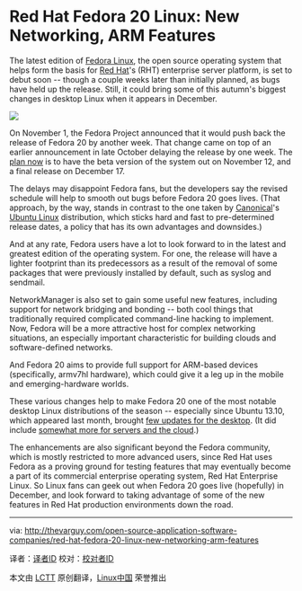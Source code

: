 Red Hat Fedora 20 Linux: New Networking, ARM Features
================================================================================
The latest edition of [Fedora Linux][1], the open source operating system that helps form the basis for [Red Hat][2]'s (RHT) enterprise server platform, is set to debut soon -- though a couple weeks later than initially planned, as bugs have held up the release.  Still, it could bring some of this autumn's biggest changes in desktop Linux when it appears in December.

![](http://thevarguy.com/site-files/thevarguy.com/files/imagecache/medium_img/uploads/2013/11/grayscale.jpg)

On November 1, the Fedora Project announced that it would push back the release of Fedora 20 by another week. That change came on top of an earlier announcement in late October delaying the release by one week. The [plan now][3] is to have the beta version of the system out on November 12, and a final release on December 17.

The delays may disappoint Fedora fans, but the developers say the revised schedule will help to smooth out bugs before Fedora 20 goes lives.  (That approach, by the way, stands in contrast to the one taken by [Canonical][4]'s [Ubuntu Linux][5] distribution, which sticks hard and fast to pre-determined release dates, a policy that has its own advantages and downsides.)

 And at any rate, Fedora users have a lot to look forward to in the latest and greatest edition of the operating system.  For one, the release will have a lighter footprint than its predecessors as a result of the removal of some packages that were previously installed by default, such as syslog and sendmail.

NetworkManager is also set to gain some useful new features, including support for network bridging and bonding -- both cool things that traditionally required complicated command-line hacking to implement.  Now, Fedora will be a more attractive host for complex networking situations, an especially important characteristic for building clouds and software-defined networks.

And Fedora 20 aims to provide full support for ARM-based devices (specifically, armv7hl hardware), which could give it a leg up in the mobile and emerging-hardware worlds.

These various changes help to make Fedora 20 one of the most notable desktop Linux distributions of the season -- especially since Ubuntu 13.10, which appeared last month, brought [few updates for the desktop][6].  (It did include [somewhat more for servers and the cloud][7].)

The enhancements are also significant beyond the Fedora community, which is mostly restricted to more advanced users, since Red Hat uses Fedora as a proving ground for testing features that may eventually become a part of its commercial enterprise operating system, Red Hat Enterprise Linux. So Linux fans can geek out when Fedora 20 goes live (hopefully) in December, and look forward to taking advantage of some of the new features in Red Hat production environments down the road.

--------------------------------------------------------------------------------

via: http://thevarguy.com/open-source-application-software-companies/red-hat-fedora-20-linux-new-networking-arm-features

译者：[译者ID](https://github.com/译者ID) 校对：[校对者ID](https://github.com/校对者ID)

本文由 [LCTT](https://github.com/LCTT/TranslateProject) 原创翻译，[Linux中国](http://linux.cn/) 荣誉推出

[1]:http://fedoraproject.org/
[2]:http://redhat.com/
[3]:http://fedoraproject.org/wiki/Releases/20/Schedule
[4]:http://canonical.com/
[5]:http://ubuntu.com/
[6]:http://thevarguy.com/ubuntu/canonicals-ubuntu-linux-1310-brings-few-changes-desktop
[7]:http://thevarguy.com/ubuntu/ubuntu-1310-openstack-havana-support-cloud-server-updates